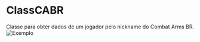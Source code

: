 # ClassCABR
Classe para obter dados de um jogador pelo nickname do Combat Arms BR.
![Exemplo](https://i.imgur.com/OuPE9wO.png)

